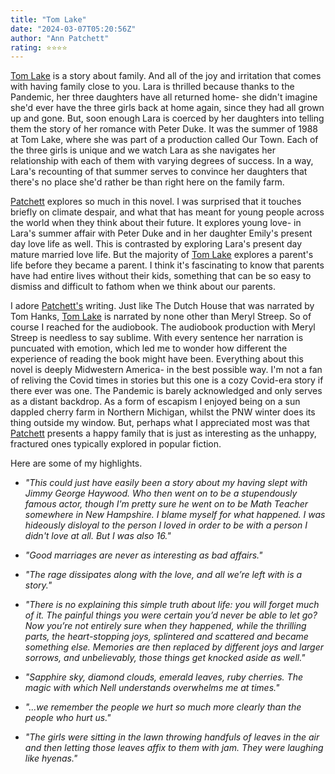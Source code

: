 ```yaml
---
title: "Tom Lake"
date: "2024-03-07T05:20:56Z"
author: "Ann Patchett"
rating: ⭐⭐⭐⭐
---
```

<a href="https://www.goodreads.com/en/book/show/63241104">Tom Lake</a> is a story about family. And all of the joy and irritation that comes with having family close to you. Lara is thrilled because thanks to the Pandemic, her three daughters have all returned home- she didn't imagine she'd ever have the three girls back at home again, since they had all grown up and gone. But, soon enough Lara is coerced by her daughters into telling them the story of her romance with Peter Duke. It was the summer of 1988 at Tom Lake, where she was part of a production called Our Town. Each of the three girls is unique and we watch Lara as she navigates her relationship with each of them with varying degrees of success. In a way, Lara's recounting of that summer serves to convince her daughters that there's no place she'd rather be than right here on the family farm.

<a href="https://www.goodreads.com/author/show/7136914.Ann_Patchett">Patchett</a> explores so much in this novel. I was surprised that it touches briefly on climate despair, and what that has meant for young people across the world when they think about their future. It explores young love- in Lara's summer affair with Peter Duke and in her daughter Emily's present day love life as well. This is contrasted by exploring Lara's present day mature married love life. But the majority of <a href="https://www.goodreads.com/en/book/show/63241104">Tom Lake</a> explores a parent's life before they became a parent. I think it's fascinating to know that parents have had entire lives without their kids, something that can be so easy to dismiss and difficult to fathom when we think about our parents.

I adore <a href="https://www.goodreads.com/author/show/7136914.Ann_Patchett">Patchett's</a> writing. Just like The Dutch House that was narrated by Tom Hanks, <a href="https://www.goodreads.com/en/book/show/63241104">Tom Lake</a> is narrated by none other than Meryl Streep. So of course I reached for the audiobook. The audiobook production with Meryl Streep is needless to say sublime. With every sentence her narration is puncuated with emotion, which led me to wonder how different the experience of reading the book might have been. Everything about this novel is deeply Midwestern America- in the best possible way. I'm not a fan of reliving the Covid times in stories but this one is a cozy Covid-era story if there ever was one. The Pandemic is barely acknowledged and only serves as a distant backdrop. As a form of escapism I enjoyed being on a sun dappled cherry farm in Northern Michigan, whilst the PNW winter does its thing outside my window. But, perhaps what I appreciated most was that <a href="https://www.goodreads.com/author/show/7136914.Ann_Patchett">Patchett</a> presents a happy family that is just as interesting as the unhappy, fractured ones typically explored in popular fiction.

Here are some of my highlights.

<i>

* "This could just have easily been a story about my having slept with Jimmy George Haywood. Who then went on to be a stupendously famous actor, though I'm pretty sure he went on to be Math Teacher somewhere in New Hampshire. I blame myself for what happened. I was hideously disloyal to the person I loved in order to be with a person I didn't love at all. But I was also 16."

* "Good marriages are never as interesting as bad affairs."

* "The rage dissipates along with the love, and all we’re left with is a story."

* "There is no explaining this simple truth about life: you will forget much of it. The painful things you were certain you’d never be able to let go? Now you’re not entirely sure when they happened, while the thrilling parts, the heart-stopping joys, splintered and scattered and became something else. Memories are then replaced by different joys and larger sorrows, and unbelievably, those things get knocked aside as well."

* "Sapphire sky, diamond clouds, emerald leaves, ruby cherries. The magic with which Nell understands overwhelms me at times."

* "...we remember the people we hurt so much more clearly than the people who hurt us."

* "The girls were sitting in the lawn throwing handfuls of leaves in the air and then letting those leaves affix to them with jam. They were laughing like hyenas."

</i>
